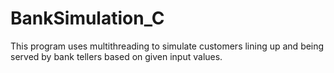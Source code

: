# BankSimulation_C
This program uses multithreading to simulate customers lining up and being served by bank tellers based on given input values.
